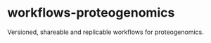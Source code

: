 workflows-proteogenomics
========================

Versioned, shareable and replicable workflows for proteogenomics.

